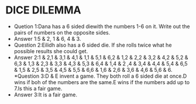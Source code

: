 # DICE DILEMMA
* Quetion 1:Dana has a 6 sided diewith the numbers 1-6 on it. Write out the pairs of numbers on the opposite sides.
* Answer 1:5 & 2, 1 & 6, 4 & 3.
* Question 2:Eilidh also has a 6 sided die. If she rolls twice what he possible results she could get.
* Answer 2:1 & 2,1 & 3,1 & 4,1 & 1,1 & 5,1 & 6,2 & 1,2 & 2,2 & 3,2 & 4,2 & 5,2 & 6,3 & 1,3 & 2,3 & 3,3 & 4,3 & 5,3 & 6,4 & 1,4 & 2
,4 & 3,4 & 4,4 & 5,4 & 6,5 & 1,5 & 2,5 & 3,5 & 4,5 & 5,5 & 6,6 & 1,6 & 2,6 & 3,6 & 4,6 & 5,6 & 6.
*Question 3:D & E invent a game. They both roll a 6 sided die at once.D wins if boh of the numbers are the same.E wins if the numbers
add up to 7.Is this a fair game.
* Answer 3:It is a fair game.
